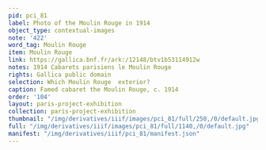 ```yaml
---
pid: pci_81
label: Photo of the Moulin Rouge in 1914
object_type: contextual-images
note: '422'
word_tag: Moulin Rouge
item: Moulin Rouge
link: https://gallica.bnf.fr/ark:/12148/btv1b53114912w
notes: 1914 Cabarets parisiens le Moulin Rouge
rights: Gallica public domain
selection: Which Moulin Rouge  exterior?
caption: Famed cabaret the Moulin Rouge, c. 1914
order: '104'
layout: paris-project-exhibition
collection: paris-project-exhibition
thumbnail: "/img/derivatives/iiif/images/pci_81/full/250,/0/default.jpg"
full: "/img/derivatives/iiif/images/pci_81/full/1140,/0/default.jpg"
manifest: "/img/derivatives/iiif/pci_81/manifest.json"
---
```

